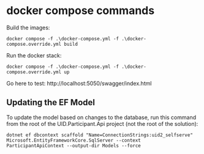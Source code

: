 # docker compose commands

Build the images:

`docker compose -f .\docker-compose.yml -f .\docker-compose.override.yml build`

Run the docker stack:

`docker compose -f .\docker-compose.yml -f .\docker-compose.override.yml up`

Go here to test:
http://localhost:5050/swagger/index.html


## Updating the EF Model
To update the model based on changes to the database, run this command from the root of the UID.Participant.Api project (not the root of the solution):

`dotnet ef dbcontext scaffold "Name=ConnectionStrings:uid2_selfserve" Microsoft.EntityFrameworkCore.SqlServer --context ParticipantApiContext --output-dir Models --force`
